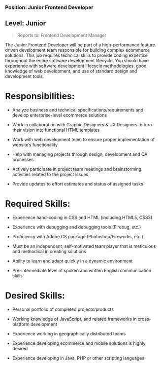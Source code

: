 ### Position: Junior Frontend Developer

## Level: Junior

> Reports to: Frontend Development Manager

The Junior Frontend Developer will be part of a high-performance feature driven development team responsible for building complex ecommerce solutions. This job requires technical skills to provide coding expertise throughout the entire software development lifecycle. You should have experience with software development lifecycle methodologies, good knowledge of web development, and use of standard design and development tools.

# Responsibilities:

* Analyze business and technical specifications/requirements and develop enterprise-level ecommerce solutions

* Work in collaboration with Graphic Designers & UX Designers to turn their vision into functional HTML templates

* Work with web development team to ensure proper implementation of website’s functionality

* Help with managing projects through design, development and QA processes

* Actively participate in project team meetings and brainstorming activities related to the project issues

* Provide updates to effort estimates and status of assigned tasks


# Required Skills:

* Experience hand-coding in CSS and HTML (including HTML5, CSS3)

* Experience with debugging and debugging tools (Firebug, etc.)

* Proficiency with Adobe CS package (Photoshop/Fireworks, etc.)

* Must be an independent, self-motivated team player that is meticulous and methodical in creating solutions

* Ability to learn and adapt quickly in a dynamic environment

* Pre-intermediate level of spoken and written English communication skills


# Desired Skills:

* Personal portfolio of completed projects/products

* Working knowledge of JavaScript, and related frameworks in cross-platform development

* Experience working in geographically distributed teams

* Experience developing ecommerce and mobile solutions is highly desired

* Experience developing in Java, PHP or other scripting languages
